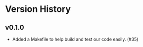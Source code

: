 Version History
===============

v0.1.0
------

* Added a Makefile to help build and test our code easily. (#35)
